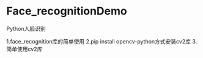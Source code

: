 # Face_recognitionDemo
Python人脸识别

1.face_recognition库的简单使用
2.pip install opencv-python方式安装cv2库
3.简单使用cv2库
